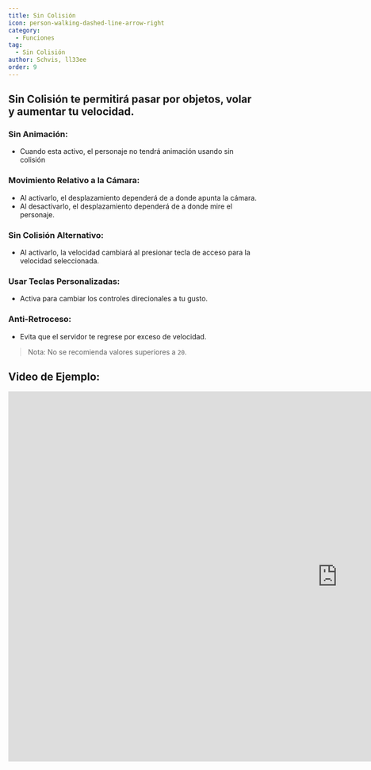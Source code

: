 ```yaml
---
title: Sin Colisión
icon: person-walking-dashed-line-arrow-right
category:
  - Funciones
tag:
  - Sin Colisión
author: Schvis, ll33ee
order: 9
---
```


## Sin Colisión te permitirá pasar por objetos, volar y aumentar tu velocidad.
### Sin Animación:
- Cuando esta activo, el personaje no tendrá animación usando sin colisión
### Movimiento Relativo a la Cámara:
- Al activarlo, el desplazamiento dependerá de a donde apunta la cámara.
- Al desactivarlo, el desplazamiento dependerá de a donde mire el personaje.
### Sin Colisión Alternativo:
- Al activarlo, la velocidad cambiará al presionar tecla de acceso para la velocidad seleccionada.
### Usar Teclas Personalizadas:
- Activa para cambiar los controles direcionales a tu gusto.
### Anti-Retroceso:
- Evita que el servidor te regrese por exceso de velocidad.

> Nota: No se recomienda valores superiores a `20`.

## Video de Ejemplo:

<div class="iframe-container"><iframe width="1328" height="747" src="https://www.youtube.com/embed/nPdq-yzBt3k?list=PL5eI1Tb64p56g27qfYk7VuFTz4FK6YrKa" title="Korepi - NoClip" frameborder="0" allow="accelerometer; autoplay; clipboard-write; encrypted-media; gyroscope; picture-in-picture; web-share" referrerpolicy="strict-origin-when-cross-origin" allowfullscreen></iframe></div>
